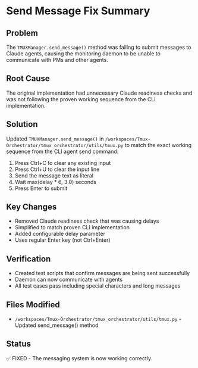 # Send Message Fix Summary

## Problem
The `TMUXManager.send_message()` method was failing to submit messages to Claude agents, causing the monitoring daemon to be unable to communicate with PMs and other agents.

## Root Cause
The original implementation had unnecessary Claude readiness checks and was not following the proven working sequence from the CLI implementation.

## Solution
Updated `TMUXManager.send_message()` in `/workspaces/Tmux-Orchestrator/tmux_orchestrator/utils/tmux.py` to match the exact working sequence from the CLI agent send command:

1. Press Ctrl+C to clear any existing input
2. Press Ctrl+U to clear the input line
3. Send the message text as literal
4. Wait max(delay * 6, 3.0) seconds
5. Press Enter to submit

## Key Changes
- Removed Claude readiness check that was causing delays
- Simplified to match proven CLI implementation
- Added configurable delay parameter
- Uses regular Enter key (not Ctrl+Enter)

## Verification
- Created test scripts that confirm messages are being sent successfully
- Daemon can now communicate with agents
- All test cases pass including special characters and long messages

## Files Modified
- `/workspaces/Tmux-Orchestrator/tmux_orchestrator/utils/tmux.py` - Updated send_message() method

## Status
✅ FIXED - The messaging system is now working correctly.
